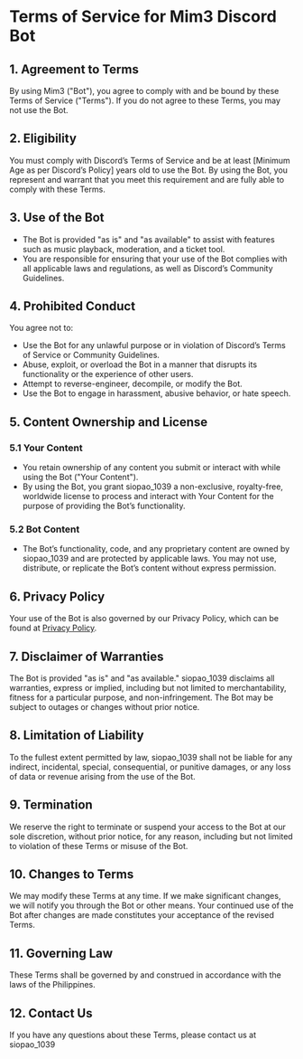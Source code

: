 # Terms of Service for Mim3 Discord Bot

## 1. Agreement to Terms
By using Mim3 ("Bot"), you agree to comply with and be bound by these Terms of Service ("Terms"). If you do not agree to these Terms, you may not use the Bot.

## 2. Eligibility
You must comply with Discord’s Terms of Service and be at least [Minimum Age as per Discord’s Policy] years old to use the Bot. By using the Bot, you represent and warrant that you meet this requirement and are fully able to comply with these Terms.

## 3. Use of the Bot
- The Bot is provided "as is" and "as available" to assist with features such as music playback, moderation, and a ticket tool.
- You are responsible for ensuring that your use of the Bot complies with all applicable laws and regulations, as well as Discord’s Community Guidelines.

## 4. Prohibited Conduct
You agree not to:
- Use the Bot for any unlawful purpose or in violation of Discord’s Terms of Service or Community Guidelines.
- Abuse, exploit, or overload the Bot in a manner that disrupts its functionality or the experience of other users.
- Attempt to reverse-engineer, decompile, or modify the Bot.
- Use the Bot to engage in harassment, abusive behavior, or hate speech.

## 5. Content Ownership and License
### 5.1 Your Content
- You retain ownership of any content you submit or interact with while using the Bot ("Your Content").
- By using the Bot, you grant siopao_1039 a non-exclusive, royalty-free, worldwide license to process and interact with Your Content for the purpose of providing the Bot’s functionality.

### 5.2 Bot Content
- The Bot’s functionality, code, and any proprietary content are owned by siopao_1039 and are protected by applicable laws. You may not use, distribute, or replicate the Bot’s content without express permission.

## 6. Privacy Policy
Your use of the Bot is also governed by our Privacy Policy, which can be found at [Privacy Policy](https://github.com/mhtajan/mim3_misc/blob/main/privpol.md).

## 7. Disclaimer of Warranties
The Bot is provided "as is" and "as available." siopao_1039 disclaims all warranties, express or implied, including but not limited to merchantability, fitness for a particular purpose, and non-infringement. The Bot may be subject to outages or changes without prior notice.

## 8. Limitation of Liability
To the fullest extent permitted by law, siopao_1039 shall not be liable for any indirect, incidental, special, consequential, or punitive damages, or any loss of data or revenue arising from the use of the Bot.

## 9. Termination
We reserve the right to terminate or suspend your access to the Bot at our sole discretion, without prior notice, for any reason, including but not limited to violation of these Terms or misuse of the Bot.

## 10. Changes to Terms
We may modify these Terms at any time. If we make significant changes, we will notify you through the Bot or other means. Your continued use of the Bot after changes are made constitutes your acceptance of the revised Terms.

## 11. Governing Law
These Terms shall be governed by and construed in accordance with the laws of the Philippines.

## 12. Contact Us
If you have any questions about these Terms, please contact us at siopao_1039
